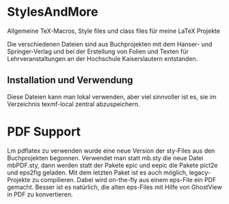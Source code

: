 # StylesAndMore
Allgemeine TeX-Macros, Style files und class files für meine LaTeX Projekte

Die verschiedenen Dateien sind aus Buchprojekten mit dem Hanser- und Springer-Verlag und bei der Erstellung von Folien und Texten für 
Lehrveranstaltungen an der Hochschule Kaiserslautern entstanden.

## Installation und Verwendung
Diese Dateien kann man lokal verwenden, aber viel sinnvoller ist es, sie im Verzeichnis texmf-local zentral abzuspeichern.

# PDF Support
Lm pdflatex zu verwenden wurde eine neue Version der sty-Files aus den Buchprojekten begonnen. Verwendet man statt mb.sty die neue Datei mbPDF.sty, dann werden statt der Pakete epic und eepic die Pakete pict2e und eps2fig geladen. Mit dem letzten Paket ist es auch möglich, legacy-Projekte zu compilieren. Dabei wird on-the-fly aus einem eps-File ein PDF gemacht. Besser ist es natürlich, die alten eps-Files mit Hilfe von GhostView in PDF zu konvertieren.
